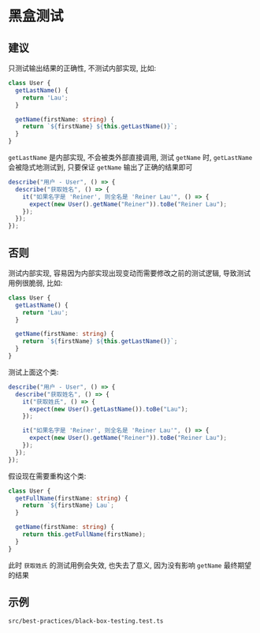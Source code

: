 # 黑盒测试

## 建议

只测试输出结果的正确性, 不测试内部实现, 比如: 

```ts
class User {
  getLastName() {
    return 'Lau';
  }

  getName(firstName: string) {
    return `${firstName} ${this.getLastName()}`;
  }
}
```

`getLastName` 是内部实现, 不会被类外部直接调用, 测试 `getName` 时, `getLastName` 会被隐式地测试到, 只要保证 `getName` 输出了正确的结果即可

```ts
describe("用户 - User", () => {
  describe("获取姓名", () => {
    it("如果名字是 'Reiner', 则全名是 'Reiner Lau'", () => {
      expect(new User().getName("Reiner")).toBe("Reiner Lau");
    });
  });
});
```

## 否则

测试内部实现, 容易因为内部实现出现变动而需要修改之前的测试逻辑, 导致测试用例很脆弱, 比如:

```ts 
class User {
  getLastName() {
    return 'Lau';
  }

  getName(firstName: string) {
    return `${firstName} ${this.getLastName()}`;
  }
}
```

测试上面这个类:

```ts
describe("用户 - User", () => {
  describe("获取姓名", () => {
    it("获取姓氏", () => {
      expect(new User().getLastName()).toBe("Lau");
    });

    it("如果名字是 'Reiner', 则全名是 'Reiner Lau'", () => {
      expect(new User().getName("Reiner")).toBe("Reiner Lau");
    });
  });
});
```

假设现在需要重构这个类:

```ts
class User {
  getFullName(firstName: string) {
    return `${firstName} Lau`;
  }

  getName(firstName: string) {
    return this.getFullName(firstName);
  }
}
```

此时 `获取姓氏` 的测试用例会失效, 也失去了意义, 因为没有影响 `getName` 最终期望的结果

## 示例

`src/best-practices/black-box-testing.test.ts`